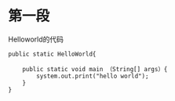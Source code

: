 # 第一段

Helloworld的代码

```
public static HelloWorld{
	
	public static void main （String[] args）{
    	system.out.print("hello world");   
    }
}
```